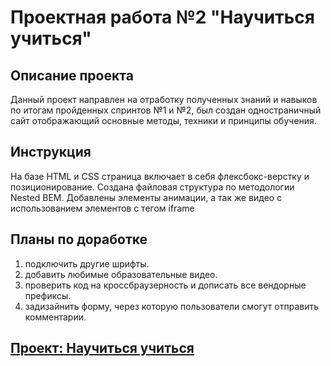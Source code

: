 # Проектная работа №2 "Научиться учиться"  

## Описание проекта  

Данный проект направлен на отработку полученных знаний и навыков по итогам пройденных спринтов №1 и №2, был создан одностраничный сайт отображающий основные методы, техники и принципы обучения.

## Инструкция  

На базе HTML и CSS страница включает в себя флексбокс-верстку и позиционирование. Создана файловая структура по методологии Nested BEM. Добавлены элементы анимации, а так же видео с использованием элементов с тегом iframe 

## Планы по доработке

1. подключить другие шрифты.
2. добавить любимые образовательные видео.
3. проверить код на кроссбраузерность и дописать все вендорные префиксы.
4. задизайнить форму, через которую пользователи смогут отправить  комментарии.

## [Проект: Научиться учиться](https://jambion808.github.io/how-to-learn/)
